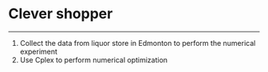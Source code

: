 # Clever shopper
--------

1. Collect the data from liquor store in Edmonton to perform the numerical experiment
2. Use Cplex to perform numerical optimization 
